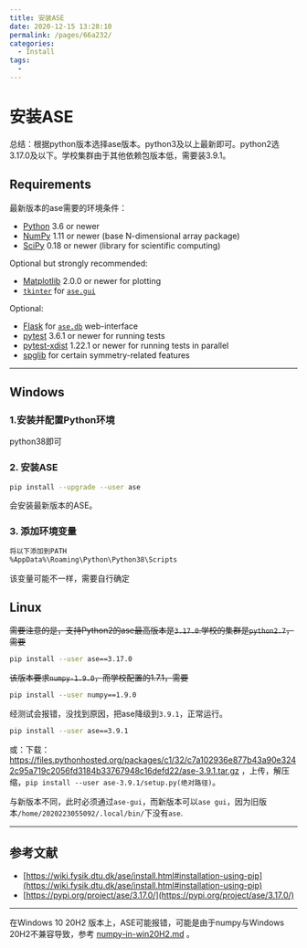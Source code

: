 ```yaml
---
title: 安装ASE
date: 2020-12-15 13:28:10
permalink: /pages/66a232/
categories: 
  - Install
tags: 
  - 
---
```


# 安装ASE

总结：根据python版本选择ase版本。python3及以上最新即可。python2选3.17.0及以下。学校集群由于其他依赖包版本低，需要装3.9.1。



## Requirements

最新版本的ase需要的环境条件：

- [Python](https://www.python.org/) 3.6 or newer
- [NumPy](https://docs.scipy.org/doc/numpy/reference/) 1.11 or newer (base N-dimensional array package)
- [SciPy](https://docs.scipy.org/doc/scipy/reference/) 0.18 or newer (library for scientific computing)

Optional but strongly recommended:

- [Matplotlib](https://matplotlib.org/) 2.0.0 or newer for plotting
- [`tkinter`](https://docs.python.org/3.7/library/tkinter.html#module-tkinter) for [`ase.gui`](https://wiki.fysik.dtu.dk/ase/ase/gui/gui.html#module-ase.gui)

Optional:

- [Flask](https://palletsprojects.com/p/flask/) for [`ase.db`](https://wiki.fysik.dtu.dk/ase/ase/db/db.html#module-ase.db) web-interface
- [pytest](https://pypi.org/project/pytest/) 3.6.1 or newer for running tests
- [pytest-xdist](https://pypi.org/project/pytest-xdist/) 1.22.1 or newer for running tests in parallel
- [spglib](https://pypi.org/project/spglib/) for certain symmetry-related features

---

## Windows

### 1.安装并配置Python环境

python38即可

### 2. 安装ASE

```bash
pip install --upgrade --user ase
```

会安装最新版本的ASE。

### 3. 添加环境变量

```bash
将以下添加到PATH
%AppData%\Roaming\Python\Python38\Scripts
```
该变量可能不一样，需要自行确定





## Linux

~~需要注意的是，支持Python2的ase最高版本是`3.17.0`.学校的集群是`python2.7`，需要~~

```bash
pip install --user ase==3.17.0
```

~~该版本要求`numpy-1.9.0`，而学校配置的1.7.1，需要~~

```bash
pip install --user numpy==1.9.0
```



经测试会报错，没找到原因，把ase降级到`3.9.1`，正常运行。

```bash
pip install --user ase==3.9.1
```

或：下载： https://files.pythonhosted.org/packages/c1/32/c7a102936e877b43a90e3242c95a719c2056fd3184b33767948c16defd22/ase-3.9.1.tar.gz ，上传，解压缩，`pip install --user ase-3.9.1/setup.py(绝对路径)`。

与新版本不同，此时必须通过`ase-gui`，而新版本可以`ase gui`，因为旧版本`/home/2020223055092/.local/bin/`下没有`ase`.

---

## 参考文献

- [https://wiki.fysik.dtu.dk/ase/install.html#installation-using-pip](https://wiki.fysik.dtu.dk/ase/install.html#installation-using-pip)
- [https://pypi.org/project/ase/3.17.0/](https://pypi.org/project/ase/3.17.0/)


---

在Windows 10 20H2 版本上，ASE可能报错，可能是由于numpy与Windows 20H2不兼容导致，参考 [numpy-in-win20H2.md](..\09-Others\numpy-in-win20H2.md) 。